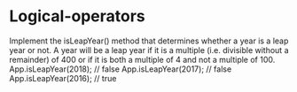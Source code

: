 # Logical-operators
Implement the isLeapYear() method that determines whether a year is a leap year or not. A year will be a leap year if it is a multiple (i.e. divisible without a remainder) of 400 or if it is both a multiple of 4 and not a multiple of 100. App.isLeapYear(2018); // false App.isLeapYear(2017); // false App.isLeapYear(2016); // true
